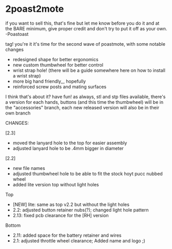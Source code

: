 # 2poast2mote

if you want to sell this, that's fine but let me know before you do it
and at the BARE minimum, give proper credit and don't try to put it off as your own. 
-Poastoast

tag! you're it
it's time for the second wave of poastmote, with some notable changes
  - redesigned shape for better ergonomics
  - new custom thumbwheel for better control
  - wrist strap hole! (there will be a guide somewhere here on how to install a wrist strap)
  - more big hand friendly,,, hopefully
  - reinforced screw posts and mating surfaces

I think that's about it? have fun! as always, stl and stp files available, there's a version for each hands, buttons (and this time the thumbwheel) will be in the "accessories" branch, each new released version will also be in their own branch

CHANGES:

[2.3]
  - moved the lanyard hole to the top for easier assembly
  - adjusted lanyard hole to be .4mm bigger in diameter

[2.2]
  - new file names
  - adjusted thumbwheel hole to be able to fit the stock hoyt pucc nubbed wheel
  - added lite version top without light holes

Top
  - [NEW] lite: same as top v2.2 but without the light holes
  - 2.2: adjusted button retainer nubs(?); changed light hole pattern
  - 2.13: fixed pcb clearance for the [RH] version


Bottom
  - 2.11: added space for the battery retainer and wires
  - 2.1: adjusted throttle wheel clearance; Added name and logo ;)
